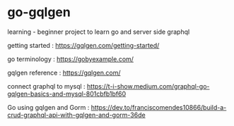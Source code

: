 # go-gqlgen

learning - beginner project to learn go and server side graphql

getting started             : https://gqlgen.com/getting-started/

go terminology              : https://gobyexample.com/

gqlgen reference            : https://gqlgen.com/

connect graphql to mysql    : https://t-i-show.medium.com/graphql-go-gqlgen-basics-and-mysql-801cbfb1bf60

Go using gqlgen and Gorm    : https://dev.to/franciscomendes10866/build-a-crud-graphql-api-with-gqlgen-and-gorm-36de
